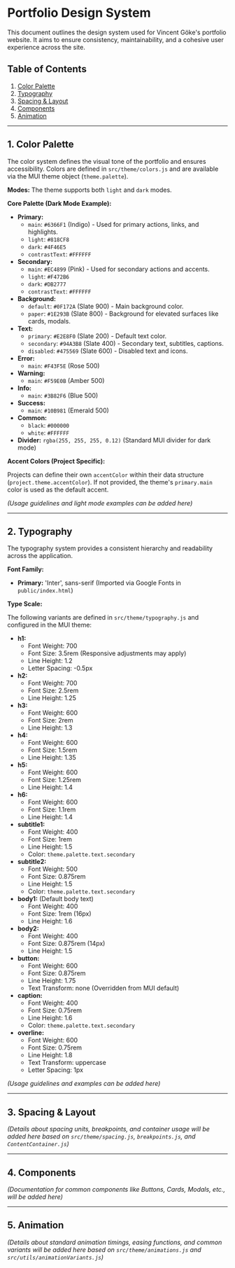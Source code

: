 # Portfolio Design System

This document outlines the design system used for Vincent Göke's portfolio website. It aims to ensure consistency, maintainability, and a cohesive user experience across the site.

## Table of Contents

1. [Color Palette](#color-palette)
2. [Typography](#typography)
3. [Spacing & Layout](#spacing--layout)
4. [Components](#components)
5. [Animation](#animation)

---

## 1. Color Palette

The color system defines the visual tone of the portfolio and ensures accessibility. Colors are defined in `src/theme/colors.js` and are available via the MUI theme object (`theme.palette`).

**Modes:** The theme supports both `light` and `dark` modes.

**Core Palette (Dark Mode Example):**

* **Primary:**
  * `main`: `#6366F1` (Indigo) - Used for primary actions, links, and highlights.
  * `light`: `#818CF8`
  * `dark`: `#4F46E5`
  * `contrastText`: `#FFFFFF`
* **Secondary:**
  * `main`: `#EC4899` (Pink) - Used for secondary actions and accents.
  * `light`: `#F472B6`
  * `dark`: `#DB2777`
  * `contrastText`: `#FFFFFF`
* **Background:**
  * `default`: `#0F172A` (Slate 900) - Main background color.
  * `paper`: `#1E293B` (Slate 800) - Background for elevated surfaces like cards, modals.
* **Text:**
  * `primary`: `#E2E8F0` (Slate 200) - Default text color.
  * `secondary`: `#94A3B8` (Slate 400) - Secondary text, subtitles, captions.
  * `disabled`: `#475569` (Slate 600) - Disabled text and icons.
* **Error:**
  * `main`: `#F43F5E` (Rose 500)
* **Warning:**
  * `main`: `#F59E0B` (Amber 500)
* **Info:**
  * `main`: `#3B82F6` (Blue 500)
* **Success:**
  * `main`: `#10B981` (Emerald 500)
* **Common:**
  * `black`: `#000000`
  * `white`: `#FFFFFF`
* **Divider:** `rgba(255, 255, 255, 0.12)` (Standard MUI divider for dark mode)

**Accent Colors (Project Specific):**

Projects can define their own `accentColor` within their data structure (`project.theme.accentColor`). If not provided, the theme's `primary.main` color is used as the default accent.

*(Usage guidelines and light mode examples can be added here)*

---

## 2. Typography

The typography system provides a consistent hierarchy and readability across the application.

**Font Family:**

* **Primary:** 'Inter', sans-serif (Imported via Google Fonts in `public/index.html`)

**Type Scale:**

The following variants are defined in `src/theme/typography.js` and configured in the MUI theme:

* **h1:**
  * Font Weight: 700
  * Font Size: 3.5rem (Responsive adjustments may apply)
  * Line Height: 1.2
  * Letter Spacing: -0.5px
* **h2:**
  * Font Weight: 700
  * Font Size: 2.5rem
  * Line Height: 1.25
* **h3:**
  * Font Weight: 600
  * Font Size: 2rem
  * Line Height: 1.3
* **h4:**
  * Font Weight: 600
  * Font Size: 1.5rem
  * Line Height: 1.35
* **h5:**
  * Font Weight: 600
  * Font Size: 1.25rem
  * Line Height: 1.4
* **h6:**
  * Font Weight: 600
  * Font Size: 1.1rem
  * Line Height: 1.4
* **subtitle1:**
  * Font Weight: 400
  * Font Size: 1rem
  * Line Height: 1.5
  * Color: `theme.palette.text.secondary`
* **subtitle2:**
  * Font Weight: 500
  * Font Size: 0.875rem
  * Line Height: 1.5
  * Color: `theme.palette.text.secondary`
* **body1:** (Default body text)
  * Font Weight: 400
  * Font Size: 1rem (16px)
  * Line Height: 1.6
* **body2:**
  * Font Weight: 400
  * Font Size: 0.875rem (14px)
  * Line Height: 1.5
* **button:**
  * Font Weight: 600
  * Font Size: 0.875rem
  * Line Height: 1.75
  * Text Transform: none (Overridden from MUI default)
* **caption:**
  * Font Weight: 400
  * Font Size: 0.75rem
  * Line Height: 1.6
  * Color: `theme.palette.text.secondary`
* **overline:**
  * Font Weight: 600
  * Font Size: 0.75rem
  * Line Height: 1.8
  * Text Transform: uppercase
  * Letter Spacing: 1px

*(Usage guidelines and examples can be added here)*

---

## 3. Spacing & Layout

*(Details about spacing units, breakpoints, and container usage will be added here based on `src/theme/spacing.js`, `breakpoints.js`, and `ContentContainer.js`)*

---

## 4. Components

*(Documentation for common components like Buttons, Cards, Modals, etc., will be added here)*

---

## 5. Animation

*(Details about standard animation timings, easing functions, and common variants will be added here based on `src/theme/animations.js` and `src/utils/animationVariants.js`)*
